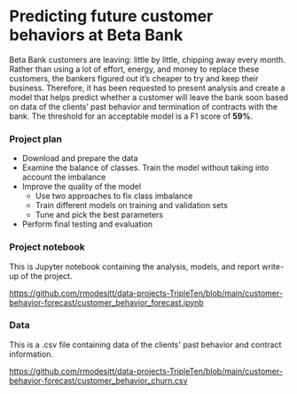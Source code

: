 # Predicting future customer behaviors at Beta Bank
  
Beta Bank customers are leaving: little by little, chipping away every month. Rather than using a lot of effort, energy, and money to replace these customers, the bankers figured out it’s cheaper to try and keep their business. Therefore, it has been requested to present analysis and create a model that helps predict whether a customer will leave the bank soon based on data of the clients’ past behavior and termination of contracts with the bank. The threshold for an acceptable model is a F1 score of <b>59%</b>.

### Project plan

- Download and prepare the data
- Examine the balance of classes. Train the model without taking into account the imbalance
- Improve the quality of the model
  - Use two approaches to fix class imbalance
  - Train different models on training and validation sets
  - Tune and pick the best parameters
- Perform final testing and evaluation

###  Project notebook
This is Jupyter notebook containing the analysis, models, and report write-up of the project.

https://github.com/rmodesitt/data-projects-TripleTen/blob/main/customer-behavior-forecast/customer_behavior_forecast.ipynb

### Data
This is a .csv file containing data of the clients' past behavior and contract information.

https://github.com/rmodesitt/data-projects-TripleTen/blob/main/customer-behavior-forecast/customer_behavior_churn.csv
